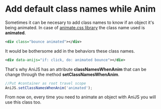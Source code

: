 Add default class names while Anim
==================================

Sometimes it can be necesary to add class names to know if an object it's being animated. In case of [animate.css library](http://daneden.github.io/animate.css/) the class name used is **animated**.

```xml
<div class="bounce animated"></div>
```

It would be bothersome add in the behaviors these class names.

```xml
<div data-anijs="if: click, do: animated bounce"></div>
```

That's why AniJS has an attribute **classNamesWhenAnim** that can be change through the method **setClassNamesWhenAnim**.

```javascript
//Put #container as root travel scope
AniJS.setClassNamesWhenAnim('animated');
```

From now on, every time you need to animate an object with AniJS you will use this class too. 
